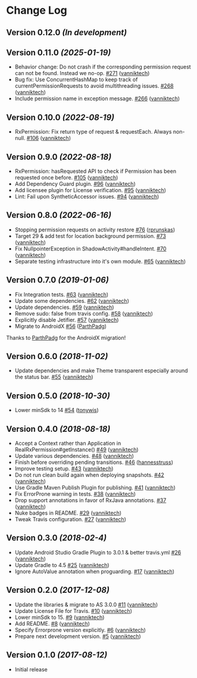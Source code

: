 # Change Log

Version 0.12.0 *(In development)*
---------------------------------

Version 0.11.0 *(2025-01-19)*
-----------------------------

- Behavior change: Do not crash if the corresponding permission request can not be found. Instead we no-op. [\#271](https://github.com/vanniktech/RxPermission/pull/271) ([vanniktech](https://github.com/vanniktech))
- Bug fix: Use ConcurrentHashMap to keep track of currentPermissionRequests to avoid multithreading issues. [\#268](https://github.com/vanniktech/RxPermission/pull/268) ([vanniktech](https://github.com/vanniktech))
- Include permission name in exception message. [\#266](https://github.com/vanniktech/RxPermission/pull/266) ([vanniktech](https://github.com/vanniktech))

Version 0.10.0 *(2022-08-19)*
-----------------------------

- RxPermission: Fix return type of request & requestEach. Always non-null. [\#106](https://github.com/vanniktech/RxPermission/pull/106) ([vanniktech](https://github.com/vanniktech))

Version 0.9.0 *(2022-08-18)*
----------------------------

- RxPermission: hasRequested API to check if Permission has been requested once before. [\#105](https://github.com/vanniktech/RxPermission/pull/105) ([vanniktech](https://github.com/vanniktech))
- Add Dependency Guard plugin. [\#96](https://github.com/vanniktech/RxPermission/pull/96) ([vanniktech](https://github.com/vanniktech))
- Add licensee plugin for License verification. [\#95](https://github.com/vanniktech/RxPermission/pull/95) ([vanniktech](https://github.com/vanniktech))
- Lint: Fail upon SyntheticAccessor issues. [\#94](https://github.com/vanniktech/RxPermission/pull/94) ([vanniktech](https://github.com/vanniktech))

Version 0.8.0 *(2022-06-16)*
----------------------------

- Stopping permission requests on activity restore [\#76](https://github.com/vanniktech/RxPermission/pull/76) ([rprunskas](https://github.com/rprunskas))
- Target 29 & add test for location background permission. [\#73](https://github.com/vanniktech/RxPermission/pull/73) ([vanniktech](https://github.com/vanniktech))
- Fix NullpointerException in ShadowActivity\#handleIntent. [\#70](https://github.com/vanniktech/RxPermission/pull/70) ([vanniktech](https://github.com/vanniktech))
- Separate testing infrastructure into it's own module. [\#65](https://github.com/vanniktech/RxPermission/pull/65) ([vanniktech](https://github.com/vanniktech))

Version 0.7.0 *(2019-01-06)*
----------------------------

- Fix Integration tests. [\#63](https://github.com/vanniktech/RxPermission/pull/63) ([vanniktech](https://github.com/vanniktech))
- Update some dependencies. [\#62](https://github.com/vanniktech/RxPermission/pull/62) ([vanniktech](https://github.com/vanniktech))
- Update dependencies. [\#59](https://github.com/vanniktech/RxPermission/pull/59) ([vanniktech](https://github.com/vanniktech))
- Remove sudo: false from travis config. [\#58](https://github.com/vanniktech/RxPermission/pull/58) ([vanniktech](https://github.com/vanniktech))
- Explicitly disable Jetifier. [\#57](https://github.com/vanniktech/RxPermission/pull/57) ([vanniktech](https://github.com/vanniktech))
- Migrate to AndroidX [\#56](https://github.com/vanniktech/RxPermission/pull/56) ([ParthPadg](https://github.com/ParthPadg))

Thanks to [ParthPadg](https://github.com/ParthPadg) for the AndroidX migration!

Version 0.6.0 *(2018-11-02)*
----------------------------

- Update dependencies and make Theme transparent especially around the status bar. [\#55](https://github.com/vanniktech/RxPermission/pull/55) ([vanniktech](https://github.com/vanniktech))

Version 0.5.0 *(2018-10-30)*
----------------------------

- Lower minSdk to 14 [\#54](https://github.com/vanniktech/RxPermission/pull/54) ([tonywis](https://github.com/tonywis))

Version 0.4.0 *(2018-08-18)*
----------------------------

- Accept a Context rather than Application in RealRxPermission\#getInstance\(\) [\#49](https://github.com/vanniktech/RxPermission/pull/49) ([vanniktech](https://github.com/vanniktech))
- Update various dependencies. [\#48](https://github.com/vanniktech/RxPermission/pull/48) ([vanniktech](https://github.com/vanniktech))
- Finish before overriding pending transitions. [\#46](https://github.com/vanniktech/RxPermission/pull/46) ([hannesstruss](https://github.com/hannesstruss))
- Improve testing setup. [\#43](https://github.com/vanniktech/RxPermission/pull/43) ([vanniktech](https://github.com/vanniktech))
- Do not run clean build again when deploying snapshots. [\#42](https://github.com/vanniktech/RxPermission/pull/42) ([vanniktech](https://github.com/vanniktech))
- Use Gradle Maven Publish Plugin for publishing. [\#41](https://github.com/vanniktech/RxPermission/pull/41) ([vanniktech](https://github.com/vanniktech))
- Fix ErrorProne warning in tests. [\#38](https://github.com/vanniktech/RxPermission/pull/38) ([vanniktech](https://github.com/vanniktech))
- Drop support annotations in favor of RxJava annotations. [\#37](https://github.com/vanniktech/RxPermission/pull/37) ([vanniktech](https://github.com/vanniktech))
- Nuke badges in README. [\#29](https://github.com/vanniktech/RxPermission/pull/29) ([vanniktech](https://github.com/vanniktech))
- Tweak Travis configuration. [\#27](https://github.com/vanniktech/RxPermission/pull/27) ([vanniktech](https://github.com/vanniktech))

Version 0.3.0 *(2018-02-4)*
---------------------------

- Update Android Studio Gradle Plugin to 3.0.1 & better travis.yml [\#26](https://github.com/vanniktech/RxPermission/pull/26) ([vanniktech](https://github.com/vanniktech))
- Update Gradle to 4.5 [\#25](https://github.com/vanniktech/RxPermission/pull/25) ([vanniktech](https://github.com/vanniktech))
- Ignore AutoValue annotation when proguarding. [\#17](https://github.com/vanniktech/RxPermission/pull/17) ([vanniktech](https://github.com/vanniktech))

Version 0.2.0 *(2017-12-08)*
----------------------------

- Update the libraries & migrate to AS 3.0.0 [\#11](https://github.com/vanniktech/RxPermission/pull/11) ([vanniktech](https://github.com/vanniktech))
- Update License File for Travis. [\#10](https://github.com/vanniktech/RxPermission/pull/10) ([vanniktech](https://github.com/vanniktech))
- Lower minSdk to 15. [\#9](https://github.com/vanniktech/RxPermission/pull/9) ([vanniktech](https://github.com/vanniktech))
- Add README. [\#8](https://github.com/vanniktech/RxPermission/pull/8) ([vanniktech](https://github.com/vanniktech))
- Specify Errorprone version explicitly. [\#6](https://github.com/vanniktech/RxPermission/pull/6) ([vanniktech](https://github.com/vanniktech))
- Prepare next development version. [\#5](https://github.com/vanniktech/RxPermission/pull/5) ([vanniktech](https://github.com/vanniktech))

Version 0.1.0 *(2017-08-12)*
----------------------------

- Initial release